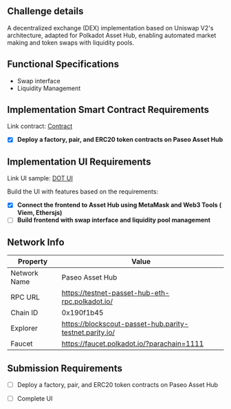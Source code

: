 ## Challenge details

A decentralized exchange (DEX) implementation based on Uniswap V2's architecture, adapted for Polkadot Asset Hub, enabling automated market making and token swaps with liquidity pools.

## Functional Specifications

- Swap interface
- Liquidity Management

## Implementation Smart Contract Requirements

Link contract: [Contract](./contracts)

- [x] **Deploy a factory, pair, and ERC20 token contracts on Paseo Asset Hub**

## Implementation UI Requirements

Link UI sample: [DOT UI](./frontend)

Build the UI with features based on the requirements:

- [x] **Connect the frontend to Asset Hub using MetaMask and Web3 Tools ( Viem, Ethersjs)**
- [ ] **Build frontend with swap interface and liquidity pool management**

## Network Info

| Property | Value |
|----------|--------|
| Network Name | Paseo Asset Hub |
| RPC URL | https://testnet-passet-hub-eth-rpc.polkadot.io/ |
| Chain ID | 0x190f1b45 |
| Explorer | https://blockscout-passet-hub.parity-testnet.parity.io/ |
| Faucet | https://faucet.polkadot.io/?parachain=1111 |


## Submission Requirements 
- [ ] Deploy a factory, pair, and ERC20 token contracts on Paseo Asset Hub
- [ ] Complete UI 



